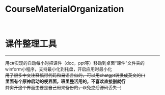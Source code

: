 # CourseMaterialOrganization
<br>
<h1>课件整理工具</h1>
<hr>
用c#实现的自动每小时把课件（doc，ppt等）移动到桌面“课件”文件夹的winform小程序，支持最小化到托盘，开启应用时最小化
<br>
<s>用了很多中文注释搞得代码和易语言似的，可以用chatgpt转换成英文的( )</s>
<br>
<b>里面有个原神启动的梗界面，班里整活用的，不喜欢直接删就行</b>
<br>
<s>其实开这个界面主要是自己用来备份的，以免之后源码丢失（</s>
